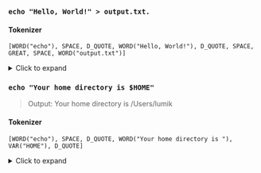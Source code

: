 ### `echo "Hello, World!" > output.txt.`

#### Tokenizer
```
[WORD("echo"), SPACE, D_QUOTE, WORD("Hello, World!"), D_QUOTE, SPACE, GREAT, SPACE, WORD("output.txt")]
```
<details>
  <summary>Click to expand </summary>

This command would be tokenized as follows:

`echo` - This is a `WORD` token. It's the name of the command to be executed.

` `(space) - This is a `SPACE` token. It separates the command from its arguments.

`"Hello, World!"` - This is a `D_QUOTE` token followed by a `WORD` token followed by another `D_QUOTE` token. The D_QUOTE tokens represent the start and end of a double-quoted string, and the `WORD`token represents the string itself.

` `(space) - This is another `SPACE` token. It separates the command and its arguments from the redirection operator.

`>` - This is a `GREAT` token. It represents the redirection operator, which redirects the output of the command to a file.

` `(space) - This is another `SPACE` token. It separates the redirection operator from the file name.

`output.txt` - This is another `WORD` token. It represents the name of the file to which the output should be redirected.
</details>

### `echo "Your home directory is $HOME"`  

> Output: Your home directory is /Users/lumik

#### Tokenizer
```
[WORD("echo"), SPACE, D_QUOTE, WORD("Your home directory is "), VAR("HOME"), D_QUOTE]
```
<details>
  <summary>Click to expand </summary>

`echo`: This is a `WORD` token that represents the echo command.

` `(space): This is a `SPACE` token that represents the space character between echo and the quoted string.

`"`: This is a `D_QUOTE` token that represents the opening double quote of the quoted string.

`Your home directory is "`: This is a `WORD` token that represents the part of the quoted string before the variable.
- "Your home directory is " is a single word from the shell's perspective. When the shell executes the echo command, it passes "Your home directory is " (minus the quotes) as a single argument to the echo command.
- If tokenize "Your home directory is " into individual words -> need to handle quoted strings separately in parser, as they don't follow the usual word separation rules. This would complicate the parser and potentially lead to errors. By treating "Your home directory is " as a single WORD token, it simplify the parser and make tokenization more accurate.

`HOME`: This is a `VAR` token that represents the `HOME` variable. This token is used for variable expansion.

`"`: This is a `D_QUOTE` token that represents the closing double quote of the quoted string.
</details>